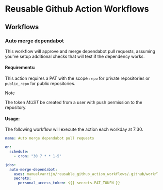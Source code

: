 # Reusable Github Action Workflows

## Workflows

### Auto merge dependabot

This workflow will approve and merge dependabot pull requests, assuming you've setup additional checks that will test if the dependency works.

#### Requirements:

This action requires a PAT with the scope `repo` for private repositories or `public_repo` for public repositories.

> [!NOTE]
> The token *MUST* be created from a user with push permission to the repository.

#### Usage:

The following workflow will execute the action each workday at 7:30.

```yaml
name: Auto merge dependabot pull requests

on:
  schedule:
    - cron: "30 7 * * 1-5"

jobs:
  auto-merge-dependabot:
    uses: manuelvanrijn/reusable_github_action_workflows/.github/workflows/auto-merge-dependabot.yml@main
    secrets:
      personal_access_token: ${{ secrets.PAT_TOKEN }}
```
